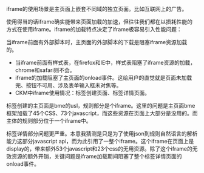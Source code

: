 iframe的使用场景是主页面上嵌套不同域的独立页面。比如互联网上的广告。

使用得当的话iframe确实能带来页面加载的加速，但往往我们都在以损耗性能的方式在使用iframe。iframe的加载特点决定了iframe极容易引入性能问题：

当iframe前面有外部脚本时，主页面的外部脚本的下载是阻塞iframe资源加载的。
* 当iframe前面有样式表，在firefox和IE中，样式表阻塞了iframe资源的加载，chrome和safari则不会。
* iframe的加载阻塞了主页面的onload事件。这给用户的直觉就是页面未加载完、按钮不可用、涉及表单输入框未对焦等。
* CKM中iframe使用情况：标签创建页面、标签详情页面。

标签创建的主页面是bme的usl，规则部分是个iframe。这里的问题是主页面bme框架加载了45个CSS、73个javascript，而这些资源在页面上大部分是没用的。而主体的规则部分位于一个iframe中。

标签详情部分问题更严重。本意我猜测是只是为了使用json到规则自然语言的解析能力这部分javascript api，而为此引用了一整个iframe。这个iframe在页面上是display的，带来额外53个javascript和23个css的无用资源。除了这个iframe的无效资源的额外开销，关键问题是iframe加载期间阻塞了整个标签详情页面的onload事件。
